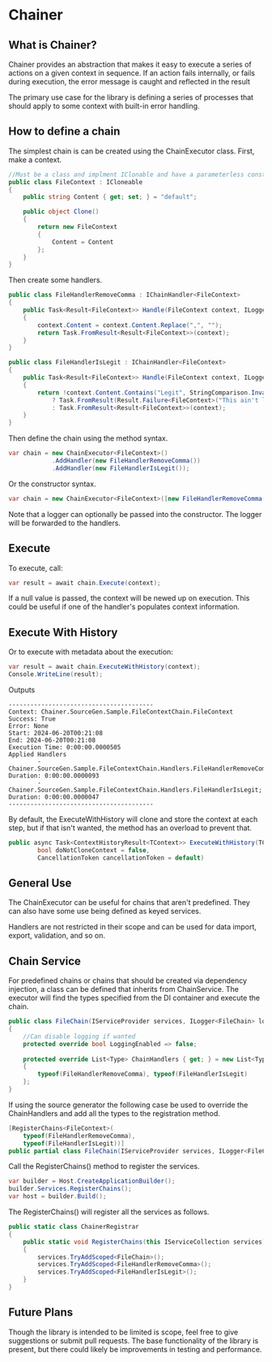 # Chainer

## What is Chainer?

Chainer provides an abstraction that makes it easy to execute a series
of actions on a given context in sequence.
If an action fails internally, or fails during execution,
the error message is caught and reflected in the result

The primary use case for the library is defining a series of processes
that should apply to some context with built-in error handling.

## How to define a chain

The simplest chain is can be created using the ChainExecutor class.
First, make a context.

```csharp
//Must be a class and implment IClonable and have a parameterless constructor
public class FileContext : ICloneable
{
    public string Content { get; set; } = "default";

    public object Clone()
    {
        return new FileContext
        {
            Content = Content
        };
    }
}
```

Then create some handlers.

```csharp
public class FileHandlerRemoveComma : IChainHandler<FileContext>
{
    public Task<Result<FileContext>> Handle(FileContext context, ILogger? logger = null, CancellationToken cancellationToken = default)
    {
        context.Content = context.Content.Replace(",", "");
        return Task.FromResult<Result<FileContext>>(context);
    }
}

public class FileHandlerIsLegit : IChainHandler<FileContext>
{
    public Task<Result<FileContext>> Handle(FileContext context, ILogger? logger = null, CancellationToken cancellationToken = default)
    {
        return !context.Content.Contains("Legit", StringComparison.InvariantCultureIgnoreCase)
            ? Task.FromResult(Result.Failure<FileContext>("This ain't legit"))
            : Task.FromResult<Result<FileContext>>(context);
    }
}
```
Then define the chain using the method syntax.

```csharp
var chain = new ChainExecutor<FileContext>()
            .AddHandler(new FileHandlerRemoveComma())
            .AddHandler(new FileHandlerIsLegit());
```
Or the constructor syntax.

```csharp
var chain = new ChainExecutor<FileContext>([new FileHandlerRemoveComma(), new FileHandlerIsLegit()]);
```

Note that a logger can optionally be passed into the constructor.
The logger will be forwarded to the handlers.

## Execute

To execute, call:

```csharp
var result = await chain.Execute(context);
```

If a null value is passed, the context will be newed up on execution.
This could be useful if one of the handler's populates context information.

## Execute With History

Or to execute with metadata about the execution:

```csharp
var result = await chain.ExecuteWithHistory(context);
Console.WriteLine(result);
```

Outputs

```text
----------------------------------------
Context: Chainer.SourceGen.Sample.FileContextChain.FileContext
Success: True
Error: None
Start: 2024-06-20T00:21:08
End: 2024-06-20T00:21:08
Execution Time: 0:00:00.0000505
Applied Handlers
        -Chainer.SourceGen.Sample.FileContextChain.Handlers.FileHandlerRemoveComma; Duration: 0:00:00.0000093
        -Chainer.SourceGen.Sample.FileContextChain.Handlers.FileHandlerIsLegit; Duration: 0:00:00.0000047
----------------------------------------
```

By default, the ExecuteWithHistory will clone and store the context at each step,
but if that isn't wanted, the method has an overload to prevent that.

```csharp
public async Task<ContextHistoryResult<TContext>> ExecuteWithHistory(TContext? context,
        bool doNotCloneContext = false,
        CancellationToken cancellationToken = default)
```

## General Use

The ChainExecutor can be useful for chains that aren't predefined.
They can also have some use being defined as keyed services.

Handlers are not restricted in their scope and can be used for 
data import, export, validation, and so on.

## Chain Service

For predefined chains or chains that should be created via dependency injection,
a class can be defined that inherits from ChainService.
The executor will find the types specified from the DI container and execute the chain.

```csharp
public class FileChain(IServiceProvider services, ILogger<FileChain> logger) : ChainService<FileContext>(services, logger)
{
    //Can disable logging if wanted
    protected override bool LoggingEnabled => false;
    
    protected override List<Type> ChainHandlers { get; } = new List<Type>
    {
        typeof(FileHandlerRemoveComma), typeof(FileHandlerIsLegit)
    };
}
```

If using the source generator the following case be used to
override the ChainHandlers and add all the types to the registration method.

```csharp
[RegisterChains<FileContext>(
    typeof(FileHandlerRemoveComma),
    typeof(FileHandlerIsLegit))]
public partial class FileChain(IServiceProvider services, ILogger<FileChain> logger) : ChainService<FileContext>(services, logger);
```

Call the RegisterChains() method to register the services.

```csharp
var builder = Host.CreateApplicationBuilder();
builder.Services.RegisterChains();
var host = builder.Build();
```

The RegisterChains() will register all the services as follows.

```csharp
public static class ChainerRegistrar
{
    public static void RegisterChains(this IServiceCollection services)
    {
        services.TryAddScoped<FileChain>();
        services.TryAddScoped<FileHandlerRemoveComma>();
        services.TryAddScoped<FileHandlerIsLegit>();
    }
}
```

## Future Plans

Though the library is intended to be limited is scope, feel free to give suggestions
or submit pull requests. The base functionality of the library is present,
but there could likely be improvements in testing and performance.